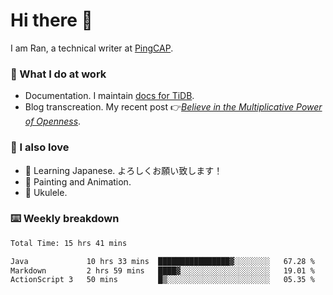 # Hi there 👋

I am Ran, a technical writer at [PingCAP](https://pingcap.com/).

### 📝 What I do at work

- Documentation. I maintain [docs for TiDB](https://github.com/pingcap/docs).
- Blog transcreation. My recent post 👉[*Believe in the Multiplicative Power of Openness*](https://pingcap.com/blog/believe-in-the-multiplicative-power-of-openness-open-source-community).

### 🤠 I also love

- 💬 Learning Japanese. よろしくお願い致します！
- 🎨 Painting and Animation.
- 🎵 Ukulele.

### ⌨️ Weekly breakdown

<!--START_SECTION:waka-->

```txt
Total Time: 15 hrs 41 mins

Java             10 hrs 33 mins  ████████████████▓░░░░░░░░   67.28 %
Markdown         2 hrs 59 mins   ████▓░░░░░░░░░░░░░░░░░░░░   19.01 %
ActionScript 3   50 mins         █▒░░░░░░░░░░░░░░░░░░░░░░░   05.35 %
```

<!--END_SECTION:waka-->
